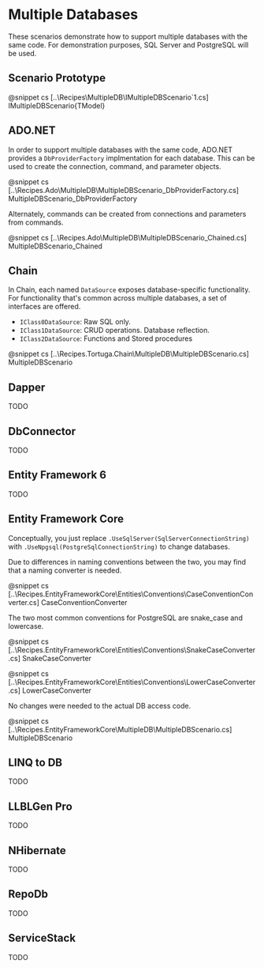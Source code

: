 ﻿# Multiple Databases

These scenarios demonstrate how to support multiple databases with the same code. For demonstration purposes, SQL Server and PostgreSQL will be used.

## Scenario Prototype

@snippet cs [..\Recipes\MultipleDB\IMultipleDBScenario`1.cs] IMultipleDBScenario{TModel}

## ADO.NET

In order to support multiple databases with the same code, ADO.NET provides a `DbProviderFactory` implmentation for each database. This can be used to create the connection, command, and parameter objects.

@snippet cs [..\Recipes.Ado\MultipleDB\MultipleDBScenario_DbProviderFactory.cs] MultipleDBScenario_DbProviderFactory

Alternately, commands can be created from connections and parameters from commands.

@snippet cs [..\Recipes.Ado\MultipleDB\MultipleDBScenario_Chained.cs] MultipleDBScenario_Chained

## Chain

In Chain, each named `DataSource` exposes database-specific functionality. For functionality that's common across multiple databases, a set of interfaces are offered.

* `IClass0DataSource`: Raw SQL only. 
* `IClass1DataSource`: CRUD operations. Database reflection.
* `IClass2DataSource`: Functions and Stored procedures

@snippet cs [..\Recipes.Tortuga.Chain\MultipleDB\MultipleDBScenario.cs] MultipleDBScenario

## Dapper

TODO

## DbConnector

TODO

## Entity Framework 6

TODO

## Entity Framework Core

Conceptually, you just replace `.UseSqlServer(SqlServerConnectionString)` with `.UseNpgsql(PostgreSqlConnectionString)` to change databases.

Due to differences in naming conventions between the two, you may find that a naming converter is needed. 

@snippet cs [..\Recipes.EntityFrameworkCore\Entities\Conventions\CaseConventionConverter.cs] CaseConventionConverter

The two most common conventions for PostgreSQL are snake_case and lowercase.

@snippet cs [..\Recipes.EntityFrameworkCore\Entities\Conventions\SnakeCaseConverter.cs] SnakeCaseConverter

@snippet cs [..\Recipes.EntityFrameworkCore\Entities\Conventions\LowerCaseConverter.cs] LowerCaseConverter

No changes were needed to the actual DB access code.

@snippet cs [..\Recipes.EntityFrameworkCore\MultipleDB\MultipleDBScenario.cs] MultipleDBScenario


## LINQ to DB

TODO

## LLBLGen Pro 

TODO

## NHibernate

TODO

## RepoDb

TODO

## ServiceStack

TODO
